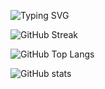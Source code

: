![Typing SVG](https://readme-typing-svg.demolab.com?font=Fira+Code&weight=500&duration=4000&pause=2000&vCenter=true&width=530&height=30&lines=JavaScript+Developer+with+React+%26+TypeScript)

![GitHub Streak](https://github-readme-streak-stats.herokuapp.com?user=jordan-trahanov&theme=transparent&hide_border=true)

![GitHub Top Langs](https://github-readme-stats.vercel.app/api/top-langs/?username=jordan-trahanov&theme=transparent&hide_border=true&include_all_commits=true&count_private=true&layout=compact)

![GitHub stats](https://github-readme-stats.vercel.app/api?username=jordan-trahanov&theme=transparent&hide_border=true)
